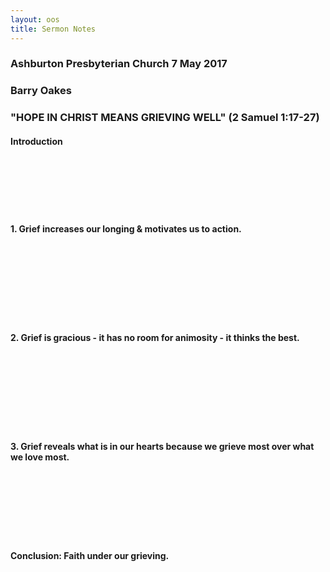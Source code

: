 ```yaml
---
layout: oos
title: Sermon Notes
---
```

### Ashburton Presbyterian Church 7 May 2017

### Barry Oakes

### "HOPE IN CHRIST MEANS GRIEVING WELL"	(2 Samuel 1:17-27) 

#### Introduction

&nbsp; <br>
&nbsp; <br>
&nbsp; <br>
&nbsp; <br>
&nbsp; <br>

#### 1. Grief increases our longing & motivates us to action.

&nbsp; <br>
&nbsp; <br>
&nbsp; <br>
&nbsp; <br>
&nbsp; <br>
&nbsp; <br>
&nbsp; <br>

#### 2. Grief is gracious - it has no room for animosity - it thinks the best.

&nbsp; <br>
&nbsp; <br>
&nbsp; <br>
&nbsp; <br>
&nbsp; <br>
&nbsp; <br>
&nbsp; <br>

#### 3. Grief reveals what is in our hearts because we grieve most over what we love most.

&nbsp; <br>
&nbsp; <br>
&nbsp; <br>
&nbsp; <br>
&nbsp; <br>
&nbsp; <br>

#### Conclusion: Faith under our grieving.

&nbsp; <br>
&nbsp; <br>
&nbsp; <br>
&nbsp; <br>
&nbsp; <br>
